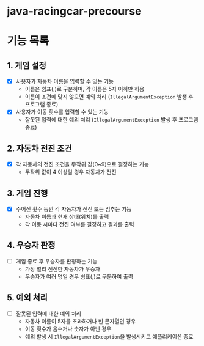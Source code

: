 # java-racingcar-precourse

# 기능 목록
## 1. 게임 설정
- [x] 사용자가 자동차 이름을 입력할 수 있는 기능
    - 이름은 쉼표(,)로 구분하며, 각 이름은 5자 이하만 허용
    - 이름이 조건에 맞지 않으면 예외 처리 (`IllegalArgumentException` 발생 후 프로그램 종료)
- [x] 사용자가 이동 횟수를 입력할 수 있는 기능
    - 잘못된 입력에 대한 예외 처리 (`IllegalArgumentException` 발생 후 프로그램 종료)

## 2. 자동차 전진 조건
- [x] 각 자동차의 전진 조건을 무작위 값(0~9)으로 결정하는 기능
    - 무작위 값이 4 이상일 경우 자동차가 전진

## 3. 게임 진행
- [x] 주어진 횟수 동안 각 자동차가 전진 또는 멈추는 기능
    - 자동차 이름과 현재 상태(위치)를 출력
    - 각 이동 시마다 전진 여부를 결정하고 결과를 출력

## 4. 우승자 판정
- [ ] 게임 종료 후 우승자를 판정하는 기능
    - 가장 멀리 전진한 자동차가 우승자
    - 우승자가 여러 명일 경우 쉼표(,)로 구분하여 출력

## 5. 예외 처리
- [ ] 잘못된 입력에 대한 예외 처리
    - 자동차 이름이 5자를 초과하거나 빈 문자열인 경우
    - 이동 횟수가 음수거나 숫자가 아닌 경우
    - 예외 발생 시 `IllegalArgumentException`을 발생시키고 애플리케이션 종료
